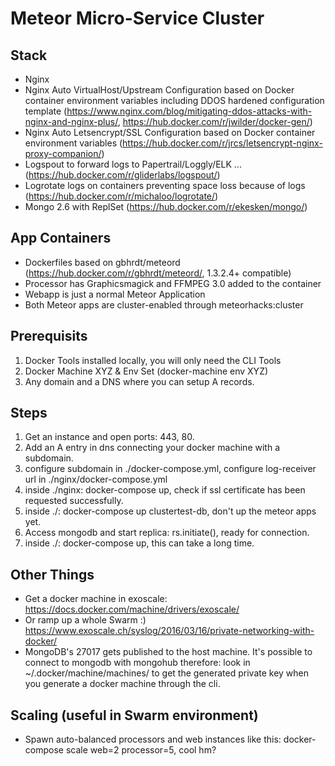 # Meteor Micro-Service Cluster

## Stack
- Nginx
- Nginx Auto VirtualHost/Upstream Configuration based on Docker container environment variables including DDOS hardened configuration template (https://www.nginx.com/blog/mitigating-ddos-attacks-with-nginx-and-nginx-plus/, https://hub.docker.com/r/jwilder/docker-gen/)
- Nginx Auto Letsencrypt/SSL Configuration based on Docker container environment variables (https://hub.docker.com/r/jrcs/letsencrypt-nginx-proxy-companion/)
- Logspout to forward logs to Papertrail/Loggly/ELK ... (https://hub.docker.com/r/gliderlabs/logspout/)
- Logrotate logs on containers preventing space loss because of logs (https://hub.docker.com/r/michaloo/logrotate/)
- Mongo 2.6 with ReplSet (https://hub.docker.com/r/ekesken/mongo/)

## App Containers
- Dockerfiles based on gbhrdt/meteord (https://hub.docker.com/r/gbhrdt/meteord/, 1.3.2.4+ compatible)
- Processor has Graphicsmagick and FFMPEG 3.0 added to the container
- Webapp is just a normal Meteor Application
- Both Meteor apps are cluster-enabled through meteorhacks:cluster

## Prerequisits
1. Docker Tools installed locally, you will only need the CLI Tools
2. Docker Machine XYZ & Env Set (docker-machine env XYZ)
3. Any domain and a DNS where you can setup A records.

## Steps
1. Get an instance and open ports: 443, 80.
2. Add an A entry in dns connecting your docker machine with a subdomain.
3. configure subdomain in ./docker-compose.yml, configure log-receiver url in ./nginx/docker-compose.yml
4. inside ./nginx: docker-compose up, check if ssl certificate has been requested successfully.
5. inside ./: docker-compose up clustertest-db, don't up the meteor apps yet.
6. Access mongodb and start replica: rs.initiate(), ready for connection.
7. inside ./: docker-compose up, this can take a long time.

## Other Things
- Get a docker machine in exoscale: https://docs.docker.com/machine/drivers/exoscale/
- Or ramp up a whole Swarm :) https://www.exoscale.ch/syslog/2016/03/16/private-networking-with-docker/
- MongoDB's 27017 gets published to the host machine. It's possible to connect to mongodb with mongohub therefore: look in ~/.docker/machine/machines/ to get the generated private key when you generate a docker machine through the cli.

## Scaling (useful in Swarm environment)
- Spawn auto-balanced processors and web instances like this: docker-compose scale web=2 processor=5, cool hm?
